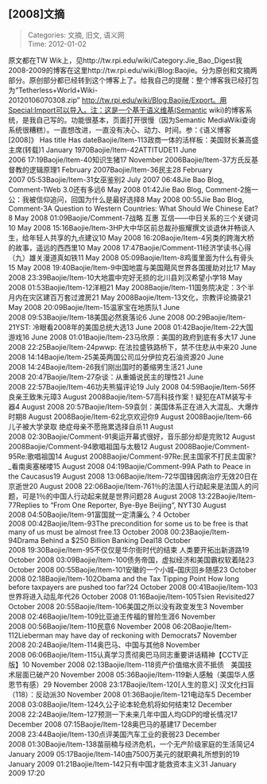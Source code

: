 [2008]文摘
---
    
> Categories: 文摘, 旧文, 语义网  
> Time: 2012-01-02
    
原文都在TW Wik上，见http://tw.rpi.edu/wiki/Category:Jie_Bao_Digest我2008-2009的博客在这里http://tw.rpi.edu/wiki/Blog:Baojie。分为原创和文摘两部分。原创部分都已经转到这个博客上了。给我自己的提醒：整个博客我已经打包为“Tetherless+World+Wiki-20120106070308.zip” http://tw.rpi.edu/wiki/Blog:Baojie/Export。用Special:Import可以导入。注：这是一个基于语义维基(Semantic wiki)的博客系统，是我自己写的。功能很基本，页面打开很慢（因为Semantic MediaWiki查询系统很糟糕）。一直想改进，一直没有决心、动力、时间。参：《语义博客[2008]》 Has title Has dateBaojie/Item-113政商一体的活样板：美国财长兼高盛主席(转载)1 January 1970Baojie/Item-42ATTITUDE11 June 2006 17:19Baojie/Item-40知识生猪17 November 2006Baojie/Item-37方氏反基督教的逻辑原理1 February 2007Baojie/Item-36民主28 February 2007 05:53Baojie/Item-31女巫鉴别2 July 2007 06:48Jie Bao Blog, Comment-1Web 3.0还有多远6 May 2008 01:42Jie Bao Blog, Comment-2施一公：我被信仰追问，回国为什么是最好选择8 May 2008 00:55Jie Bao Blog, Comment-3A Question to Western Countries: What Should We Chinese Eat?8 May 2008 01:09Baojie/Comment-7战略 互惠 互信——中日关系的三个关键词10 May 2008 15:16Baojie/Item-3HP大中华区前总裁孙振耀撰文谈退休并畅谈人生，给年轻人共享的九点建议10 May 2008 16:20Baojie/Item-4另类的跨海大桥的故事，遥远的西西里10 May 2008 17:47Baojie/Comment-11经济学读书心得（九）雄关漫道真如铁11 May 2008 05:09Baojie/Item-8鸡蛋里面为什么有骨头15 May 2008 19:40Baojie/Item-9中国地震与美国飓风世界各国援助对比17 May 2008 23:39Baojie/Item-10大地震中完好无损的北川县刘汉希望小学18 May 2008 01:53Baojie/Item-12洋相21 May 2008Baojie/Item-11国务院决定：3个半月内在灾区建百万套过渡房21 May 2008Baojie/Item-13文化，宗教评论摘录21 May 2008 20:09Baojie/Item-15温家宝在地质队1 June 2008 09:53Baojie/Item-18美国必然衰落论6 June 2008 00:29Baojie/Item-21YST: 冷眼看2008年的美国总统大选13 June 2008 01:42Baojie/Item-22大国游戏16 June 2008 01:01Baojie/Item-23马欣原：美国的政府到底有多大17 June 2008 22:25Baojie/Item-24pwwp: 在法拉盛铁路桥下，禁不住悲从中来20 June 2008 14:14Baojie/Item-25美英两国公司瓜分伊拉克石油资源20 June 2008 14:24Baojie/Item-26我们刚出国时的萎缩男生活21 June 2008 20:47Baojie/Item-27杂谈：从重婚说民主的理性21 June 2008 22:57Baojie/Item-46功夫熊猫评论19 July 2008 04:59Baojie/Item-56怀良亲王致朱元璋3 August 2008Baojie/Item-57高科技作案！疑犯在ATM装写卡器4 August 2008 20:57Baojie/Item-59袁剑：美国体系正在进入大混乱、大爆炸时期8 August 2008Baojie/Item-62北京欢迎你9 August 2008Baojie/Item-66儿子被大学录取 绝症母亲不愿拖累选择自杀11 August 2008 02:30Baojie/Comment-91奥运开幕式很好，音乐部分却是完败12 August 2008Baojie/Comment-94歌唱祖国与太极12 August 2008Baojie/Comment-95Re:歌唱祖国14 August 2008Baojie/Comment-97Re:民主国家不打民主国家?_看南奥塞梯喽15 August 2008 04:19Baojie/Comment-99A Path to Peace in the Caucasus19 August 2008 13:06Baojie/Item-72华国锋因病治疗无效20日在京逝世20 August 2008 22:06Baojie/Item-761％的法国人行动起来是法国人的问题，可是1％的中国人行动起来就是世界问题28 August 2008 13:22Baojie/Item-77Replies to “From One Reporter, Bye-Bye Beijing”, NYT30 August 2008 04:50Baojie/Item-91富国就一定清廉么？4 October 2008 00:42Baojie/Item-93The precondition for some us to be free is that many of us must be almost free.13 October 2008 00:23Baojie/Item-94Drama Behind a $250 Billion Banking Deal18 October 2008 19:30Baojie/Item-95不仅仅是华尔街时代的结束 人类要开拓出新道路19 October 2008 03:09Baojie/Item-100债务帝国，虚拟经济和美国霸权软着陆23 October 2008 00:55Baojie/Item-101安徽的一个小城–国庆回乡随感23 October 2008 02:18Baojie/Item-102Obama and the Tax Tipping Point How long before taxpayers are pushed too far?24 October 2008 00:41Baojie/Item-103世界将进入动乱年代26 October 2008 01:16Baojie/Item-105Tsien Revisited27 October 2008 20:55Baojie/Item-106美国之所以没有政变发生3 November 2008 02:46Baojie/Item-109比亚迪王传福的冒险生涯6 November 2008 00:56Baojie/Item-110民意6 November 2008 06:20Baojie/Item-112Lieberman may have day of reckoning with Democrats7 November 2008 20:24Baojie/Item-114奥巴马、中国与其他8 November 2008 06:06Baojie/Item-115认真学习贯彻奥巴马同志重要讲话精神【CCTV正版】10 November 2008 02:13Baojie/Item-118资产价值缩水资不抵债　美国技术层面已破产20 November 2008 05:36Baojie/Item-119新人感触（美国华人感恩节有感）29 November 2008 23:17Baojie/Item-120[人生的意义] 汉文化扫盲（118）：反动派30 November 2008 01:36Baojie/Item-121电动车5 December 2008 03:08Baojie/Item-124久公子论本轮危机将如何结束12 December 2008 22:24Baojie/Item-127预测一下未来几年中国人均GDP的增长情况17 December 2008 07:15Baojie/Item-128奥巴马的基建17 December 2008 23:44Baojie/Item-130点评美国汽车工业的衰弱23 December 2008 01:30Baojie/Item-138苗丽楠与经济危机，一个无产阶级家庭的生活简记4 January 2009 05:17Baojie/Item-140由7500万美元的就职典礼所想到的19 January 2009 01:21Baojie/Item-142只有中国才能救资本主义31 January 2009 17:20     
    